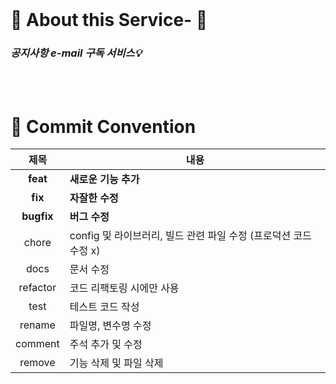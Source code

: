 <br/>

# 📧 About this Service- 🧐

### **_공지사항 e-mail 구독 서비스💡_**

<br/>

<br/>

# 📖 Commit Convention

|    제목    | 내용                                                             |
| :--------: | ---------------------------------------------------------------- |
|  **feat**  | **새로운 기능 추가**                                             |
|  **fix**   | **자잘한 수정**                                                  |
| **bugfix** | **버그 수정**                                                    |
|   chore    | config 및 라이브러리, 빌드 관련 파일 수정 (프로덕션 코드 수정 x) |
|    docs    | 문서 수정                                                        |
|  refactor  | 코드 리팩토링 시에만 사용                                        |
|    test    | 테스트 코드 작성                                                 |
|   rename   | 파일명, 변수명 수정                                              |
|  comment   | 주석 추가 및 수정                                                |
|   remove   | 기능 삭제 및 파일 삭제                                           |

<br/>
